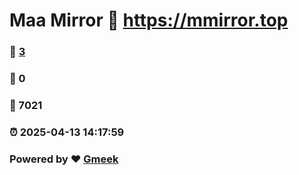 # Maa Mirror :link: https://mmirror.top 
### :page_facing_up: [3](https://mmirror.top/tag.html) 
### :speech_balloon: 0 
### :hibiscus: 7021 
### :alarm_clock: 2025-04-13 14:17:59 
### Powered by :heart: [Gmeek](https://github.com/Meekdai/Gmeek)

